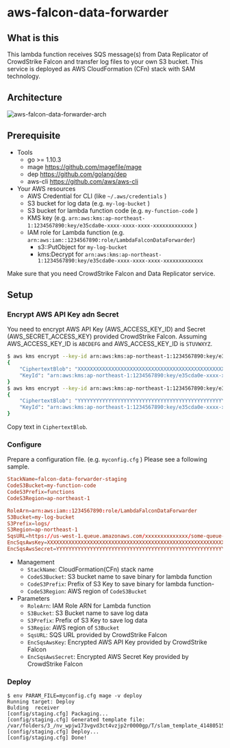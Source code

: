 # aws-falcon-data-forwarder

## What is this

This lambda function receives SQS message(s) from Data Replicator of CrowdStrike Falcon and transfer log files to your own S3 bucket. This service is deployed as AWS CloudFormation (CFn) stack with SAM technology.

## Architecture

![aws-falcon-data-forwarder-arch](https://user-images.githubusercontent.com/605953/43566627-0bc5ce66-966a-11e8-8e04-3c7a24b123b7.png)

## Prerequisite

- Tools
  - go >= 1.10.3
  - mage https://github.com/magefile/mage
  - dep https://github.com/golang/dep
  - aws-cli https://github.com/aws/aws-cli
- Your AWS resources
  - AWS Credential for CLI (like `~/.aws/credentials` )
  - S3 bucket for log data (e.g. `my-log-bucket` )
  - S3 bucket for lambda function code (e.g. `my-function-code` )
  - KMS key (e.g. `arn:aws:kms:ap-northeast-1:1234567890:key/e35cda0e-xxxx-xxxx-xxxx-xxxxxxxxxxxxx` )
  - IAM role for Lambda function (e.g. `arn:aws:iam::1234567890:role/LambdaFalconDataForwarder`)
    - s3::PutObject for `my-log-bucket` 
    - kms:Decrypt for `arn:aws:kms:ap-northeast-1:1234567890:key/e35cda0e-xxxx-xxxx-xxxx-xxxxxxxxxxxxx`

Make sure that you need CrowdStrike Falcon and Data Replicator service.

## Setup

### Encrypt AWS API Key adn Secret

You need to encrypt AWS API Key (AWS_ACCESS_KEY_ID) and Secret (AWS_SECRET_ACCESS_KEY) provided CrowdStrike Falcon. Assuming AWS_ACCESS_KEY_ID is `ABCDEFG` and AWS_ACCESS_KEY_ID is `STUVWXYZ`.

```sh
$ aws kms encrypt --key-id arn:aws:kms:ap-northeast-1:1234567890:key/e35cda0e-xxxx-xxxx-xxxx-xxxxxxxxxxxxx --plaintext 'ABCDEFG'
{
    "CiphertextBlob": "XXXXXXXXXXXXXXXXXXXXXXXXXXXXXXXXXXXXXXXXXXXXXXXXXXXXXXXXXXXXXXXXXXX==",
    "KeyId": "arn:aws:kms:ap-northeast-1:1234567890:key/e35cda0e-xxxx-xxxx-xxxx-xxxxxxxxxxxxx"
}
$ aws kms encrypt --key-id arn:aws:kms:ap-northeast-1:1234567890:key/e35cda0e-xxxx-xxxx-xxxx-xxxxxxxxxxxxx --plaintext 'STUVWXYZ'
{
    "CiphertextBlob": "YYYYYYYYYYYYYYYYYYYYYYYYYYYYYYYYYYYYYYYYYYYYYYYYYYYYYYYYYYYYYYYYYY==",
    "KeyId": "arn:aws:kms:ap-northeast-1:1234567890:key/e35cda0e-xxxx-xxxx-xxxx-xxxxxxxxxxxxx"
}
```

Copy text in `CiphertextBlob`.

### Configure

Prepare a configuration file. (e.g. `myconfig.cfg` ) Please see a following sample.

```conf
StackName=falcon-data-forwarder-staging
CodeS3Bucket=my-function-code
CodeS3Prefix=functions
CodeS3Region=ap-northeast-1

RoleArn=arn:aws:iam::1234567890:role/LambdaFalconDataForwarder
S3Bucket=my-log-bucket
S3Prefix=logs/
S3Region=ap-northeast-1
SqsURL=https://us-west-1.queue.amazonaws.com/xxxxxxxxxxxxxx/some-queue-name
EncSqsAwsKey=XXXXXXXXXXXXXXXXXXXXXXXXXXXXXXXXXXXXXXXXXXXXXXXXXXXXXXXXXXXXXXXXXXX==
EncSqsAwsSecret=YYYYYYYYYYYYYYYYYYYYYYYYYYYYYYYYYYYYYYYYYYYYYYYYYYYYYYYYYYYYYYYYYY==
```

- Management
  - `StackName`: CloudFormation(CFn) stack name
  - `CodeS3Bucket`: S3 bucket name to save binary for lambda function
  - `CodeS3Prefix`: Prefix of S3 Key to save binary for lambda function- 
  - `CodeS3Region`: AWS region of `CodeS3Bucket`
- Parameters
  - `RoleArn`: IAM Role ARN for Lambda function
  - `S3Bucket`: S3 Bucket name to save log data
  - `S3Prefix`: Prefix of S3 Key to save log data
  - `S3Regio`: AWS region of `S3Bucket`
  - `SqsURL`: SQS URL provided by CrowdStrike Falcon
  - `EncSqsAwsKey`: Encrypted AWS API Key provided by CrowdStrike Falcon
  - `EncSqsAwsSecret`: Encrypted AWS Secret Key provided by CrowdStrike Falcon

### Deploy

```
$ env PARAM_FILE=myconfig.cfg mage -v deploy
Running target: Deploy
Bulding  receiver
[config/staging.cfg] Packaging...
[config/staging.cfg] Generated template file: /var/folders/3_/nv_wpjw173vgvd3ct4vzjp2r0000gp/T/slam_template_414805156
[config/staging.cfg] Deploy...
[config/staging.cfg] Done!
```